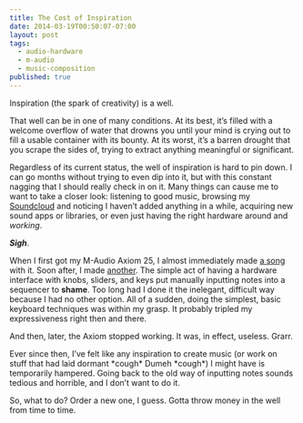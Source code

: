 ```yaml
---
title: The Cost of Inspiration
date: 2014-03-19T00:50:07-07:00
layout: post
tags:
  - audio-hardware
  - m-audio
  - music-composition
published: true
---
```

Inspiration (the spark of creativity) is a well.

That well can be in one of many conditions. At its best, it&#8217;s filled with a welcome overflow of water that drowns you until your mind is crying out to fill a usable container with its bounty. At its worst, it&#8217;s a barren drought that you scrape the sides of, trying to extract anything meaningful or significant.

<!--more-->

Regardless of its current status, the well of inspiration is hard to pin down. I can go months without trying to even dip into it, but with this constant nagging that I should really check in on it. Many things can cause me to want to take a closer look: listening to good music, browsing my [Soundcloud](http://soundcloud.com/nebyoolae) and noticing I haven&#8217;t added anything in a while, acquiring new sound apps or libraries, or even just having the right hardware around and _working_.

**_Sigh_**.

When I first got my M-Audio Axiom 25, I almost immediately made [a song](https://soundcloud.com/nebyoolae/buzz-around) with it. Soon after, I made [another](https://soundcloud.com/nebyoolae/were-in-for-some-chop). The simple act of having a hardware interface with knobs, sliders, and keys put manually inputting notes into a sequencer to **shame**. Too long had I done it the inelegant, difficult way because I had no other option. All of a sudden, doing the simplest, basic keyboard techniques was within my grasp. It probably tripled my expressiveness right then and there.

And then, later, the Axiom stopped working. It was, in effect, useless. Grarr.

Ever since then, I&#8217;ve felt like any inspiration to create music (or work on stuff that had laid dormant \*cough\* Dumeh \*cough\*) I might have is temporarily hampered. Going back to the old way of inputting notes sounds tedious and horrible, and I don&#8217;t want to do it.

So, what to do? Order a new one, I guess. Gotta throw money in the well from time to time.

